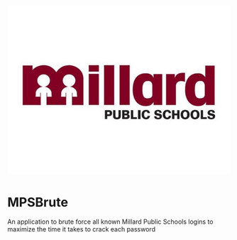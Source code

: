 # ![Millard Public Schools](media/banner.png)
# MPSBrute
An application to brute force all known Millard Public Schools logins to maximize the time it takes to crack each password
